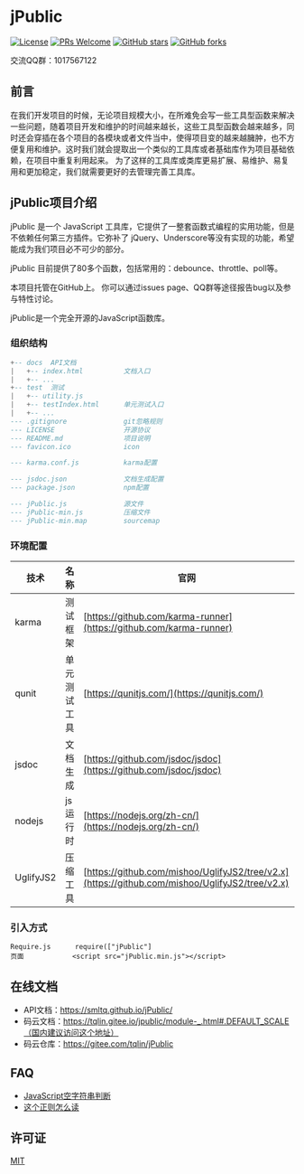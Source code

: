 # jPublic

[![License](https://img.shields.io/badge/license-MIT-blue.svg)](LICENSE)
[![PRs Welcome](https://img.shields.io/badge/PRs-welcome-brightgreen.svg)](https://github.com/smltq/jPublic/pulls)
[![GitHub stars](https://img.shields.io/github/stars/smltq/jPublic.svg?style=social&label=Stars)](https://github.com/smltq/jPublic)
[![GitHub forks](https://img.shields.io/github/forks/smltq/jPublic.svg?style=social&label=Fork)](https://github.com/smltq/jPublic)
 
交流QQ群：1017567122

## 前言

在我们开发项目的时候，无论项目规模大小，在所难免会写一些工具型函数来解决一些问题，随着项目开发和维护的时间越来越长，这些工具型函数会越来越多，同时还会穿插在各个项目的各模块或者文件当中，使得项目变的越来越臃肿，也不方便复用和维护。这时我们就会提取出一个类似的工具库或者基础库作为项目基础依赖，在项目中重复利用起来。
为了这样的工具库或类库更易扩展、易维护、易复用和更加稳定，我们就需要更好的去管理完善工具库。

## jPublic项目介绍

jPublic 是一个 JavaScript 工具库，它提供了一整套函数式编程的实用功能，但是不依赖任何第三方插件。它弥补了 jQuery、Underscore等没有实现的功能，希望能成为我们项目必不可少的部分。

jPublic 目前提供了80多个函数，包括常用的：debounce、throttle、poll等。

本项目托管在GitHub上。 你可以通过issues page、QQ群等途径报告bug以及参与特性讨论。

jPublic是一个完全开源的JavaScript函数库。

### 组织结构

``` lua
+-- docs  API文档
|   +-- index.html          文档入口
|   +-- ...
+-- test  测试
|   +-- utility.js
|   +-- testIndex.html      单元测试入口
|   +-- ...
--- .gitignore              git忽略规则
--- LICENSE                 开源协议
--- README.md               项目说明
--- favicon.ico             icon

--- karma.conf.js           karma配置

--- jsdoc.json              文档生成配置
--- package.json            npm配置

--- jPublic.js              源文件
--- jPublic-min.js          压缩文件
--- jPublic-min.map         sourcemap

```

### 环境配置

技术 | 名称 | 官网
----|------|----
karma| 测试框架  | [https://github.com/karma-runner](https://github.com/karma-runner)
qunit| 单元测试工具  | [https://qunitjs.com/](https://qunitjs.com/)
jsdoc| 文档生成  | [https://github.com/jsdoc/jsdoc](https://github.com/jsdoc/jsdoc)
nodejs| js运行时  | [https://nodejs.org/zh-cn/](https://nodejs.org/zh-cn/)
UglifyJS2| 压缩工具  | [https://github.com/mishoo/UglifyJS2/tree/v2.x](https://github.com/mishoo/UglifyJS2/tree/v2.x)

### 引入方式

```
Require.js      require(["jPublic"]
页面            <script src="jPublic.min.js"></script>
```

## 在线文档

- API文档：https://smltq.github.io/jPublic/
- 码云文档：https://tqlin.gitee.io/jpublic/module-_.html#.DEFAULT_SCALE（国内建议访问这个地址）
- 码云仓库：https://gitee.com/tqlin/jPublic

## FAQ

- [JavaScript空字符串判断](https://www.cnblogs.com/tqlin/p/10858492.html)
- [这个正则怎么读](https://www.cnblogs.com/tqlin/p/10960127.html)

## 许可证

[MIT](LICENSE "MIT")
